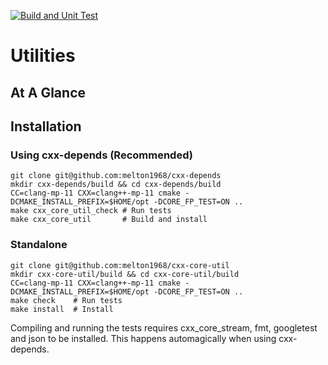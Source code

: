 [![Build and Unit Test](https://github.com/melton1968/cxx-core-util/actions/workflows/build.yaml/badge.svg)](https://github.com/melton1968/cxx-core-util/actions/workflows/build.yaml)

# Utilities


## At A Glance


## Installation

### Using cxx-depends (Recommended)

    git clone git@github.com:melton1968/cxx-depends
	mkdir cxx-depends/build && cd cxx-depends/build
    CC=clang-mp-11 CXX=clang++-mp-11 cmake -DCMAKE_INSTALL_PREFIX=$HOME/opt -DCORE_FP_TEST=ON ..
	make cxx_core_util_check # Run tests
	make cxx_core_util       # Build and install
	
### Standalone

	git clone git@github.com:melton1968/cxx-core-util
	mkdir cxx-core-util/build && cd cxx-core-util/build
    CC=clang-mp-11 CXX=clang++-mp-11 cmake -DCMAKE_INSTALL_PREFIX=$HOME/opt -DCORE_FP_TEST=ON ..
	make check    # Run tests
	make install  # Install
	
Compiling and running the tests requires cxx_core_stream, fmt,
googletest and json to be installed. This happens automagically when
using cxx-depends.
	
	
